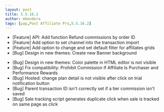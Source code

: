 ```yaml
---
layout: post
title: 5.5.16.2
author: mkendera
tags: [pap,Post Affiliate Pro,5.5.16.2]
---
```


- [Feature] API: Add function Refund commissions by order ID
- [Feature] Add option to set channel into the transaction import
- [Feature] Add option to change and set default filter for affiliates grids
- [Bug] Design in new themes: Create new Banner background

<!--more-->

- [Bug] Design in new themes: Color palette in HTML editor is not visible
- [Bug] Fix compatibility: Prohibit Commission If Affiliate Is Purchaser and Performance Rewards
- [Bug] Hosted: change plan detail is not visible after click on trial notification button
- [Bug] Parent transaction ID isn't correctly set if a tier commission isn't saved
- [Bug] Sale tracking script generates duplicate click when sale is tracked on same page as click
